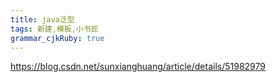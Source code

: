 ```yaml
---
title: java泛型
tags: 新建,模板,小书匠
grammar_cjkRuby: true
---
```


https://blog.csdn.net/sunxianghuang/article/details/51982979